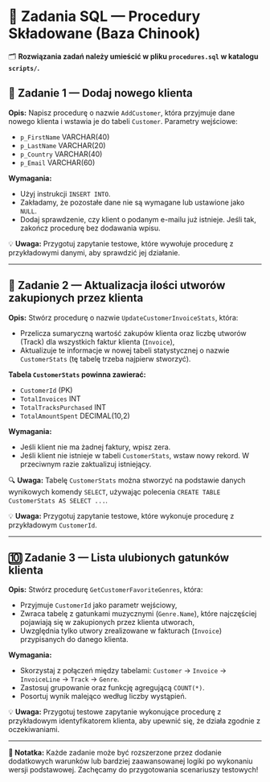 # 📝 Zadania SQL — Procedury Składowane (Baza Chinook)

🗂️ **Rozwiązania zadań należy umieścić w pliku `procedures.sql` w katalogu `scripts/`.**

## 🔹 Zadanie 1 — Dodaj nowego klienta

**Opis:**
Napisz procedurę o nazwie `AddCustomer`, która przyjmuje dane nowego klienta i wstawia je do tabeli `Customer`. Parametry wejściowe:
- `p_FirstName` VARCHAR(40)
- `p_LastName` VARCHAR(20)
- `p_Country` VARCHAR(40)
- `p_Email` VARCHAR(60)

**Wymagania:**
- Użyj instrukcji `INSERT INTO`.
- Zakładamy, że pozostałe dane nie są wymagane lub ustawione jako `NULL`.
- Dodaj sprawdzenie, czy klient o podanym e-mailu już istnieje. Jeśli tak, zakończ procedurę bez dodawania wpisu.

💡 **Uwaga:** Przygotuj zapytanie testowe, które wywołuje procedurę z przykładowymi danymi, aby sprawdzić jej działanie.

---

## 🔶 Zadanie 2 — Aktualizacja ilości utworów zakupionych przez klienta

**Opis:**
Stwórz procedurę o nazwie `UpdateCustomerInvoiceStats`, która:
- Przelicza sumaryczną wartość zakupów klienta oraz liczbę utworów (Track) dla wszystkich faktur klienta (`Invoice`),
- Aktualizuje te informacje w nowej tabeli statystycznej o nazwie `CustomerStats` (tę tabelę trzeba najpierw stworzyć).

**Tabela `CustomerStats` powinna zawierać:**
- `CustomerId` (PK)
- `TotalInvoices` INT
- `TotalTracksPurchased` INT
- `TotalAmountSpent` DECIMAL(10,2)

**Wymagania:**
- Jeśli klient nie ma żadnej faktury, wpisz zera.
- Jeśli klient nie istnieje w tabeli `CustomerStats`, wstaw nowy rekord. W przeciwnym razie zaktualizuj istniejący.

🔍 **Uwaga:** Tabelę `CustomerStats` można stworzyć na podstawie danych wynikowych komendy `SELECT`, używając polecenia `CREATE TABLE CustomerStats AS SELECT ...`.

💡 **Uwaga:** Przygotuj zapytanie testowe, które wykonuje procedurę z przykładowym `CustomerId`.

---

## 🔟 Zadanie 3 — Lista ulubionych gatunków klienta

**Opis:**
Stwórz procedurę `GetCustomerFavoriteGenres`, która:
- Przyjmuje `CustomerId` jako parametr wejściowy,
- Zwraca tabelę z gatunkami muzycznymi (`Genre.Name`), które najczęściej pojawiają się w zakupionych przez klienta utworach,
- Uwzględnia tylko utwory zrealizowane w fakturach (`Invoice`) przypisanych do danego klienta.

**Wymagania:**
- Skorzystaj z połączeń między tabelami: `Customer` → `Invoice` → `InvoiceLine` → `Track` → `Genre`.
- Zastosuj grupowanie oraz funkcję agregującą `COUNT(*)`.
- Posortuj wynik malejąco według liczby wystąpień.

💡 **Uwaga:** Przygotuj testowe zapytanie wykonujące procedurę z przykładowym identyfikatorem klienta, aby upewnić się, że działa zgodnie z oczekiwaniami.

---

**📆 Notatka:**
Każde zadanie może być rozszerzone przez dodanie dodatkowych warunków lub bardziej zaawansowanej logiki po wykonaniu wersji podstawowej. Zachęcamy do przygotowania scenariuszy testowych!


